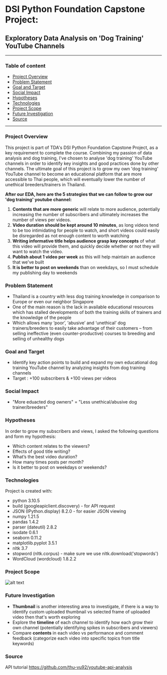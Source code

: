 # DSI Python Foundation Capstone Project:
## Exploratory Data Analysis on 'Dog Training' YouTube Channels
---
### Table of content
* [Project Overview](#project-overview)
* [Problem Statement](#problem-statement)
* [Goal and Target](#goal)
* [Social Impact](#social-impact)
* [Hypotheses](#hypotheses)
* [Technologies](#technologies)
* [Project Scope](#project-scope)
* [Future Investigation](#future-investigation)
* [Source](#source)
---
### Project Overview
This project is part of TDA's DSI Python Foundation Capstone Project, as a key requirement to complete the course. Combining my passion of data analysis and dog training, I've chosen to analyse 'dog training' YouTube channels in order to identify key insights and good practices done by other channels. The ultimate goal of this project is to grow my own 'dog training' YouTube channel to become an educational platform that are more accessible to Thai people, which will eventually lower the number of unethical breeders/trainers in Thailand.

__After our EDA, here are the 5 strategies that we can follow to grow our 'dog training' youtube channel:__
1. __Contents that are more generic__ will relate to more audience, potentially increasing the number of subscribers and ultimately increases the number of views per videos.
2. __Video duration should be kept around 10 minutes__, as long videos tend to be too intimidating for people to watch, and short videos could easily be disregarded as not enough content to worth watching
3. __Writing informative title helps audience grasp key concepts__ of what this video will provide them, and quickly decide whether or not they will want to watch the video.
4. __Publish about 1 video per week__ as this will help maintain an audience that we've built
5. __It is better to post on weekends__ than on weekdays, so I must schedule my publishing day to weekends


### Problem Statement
- Thailand is a country with less dog training knowledge in comparison to Europe or even our neighbor Singapore
- One of the main reason is the lack in available educational resources which has stalled developments of both the training skills of trainers and the knowledge of the people
- Which allows many ‘poor’, ‘abusive’ and ‘unethical’ dog trainers/breeders to easily take advantage of their customers – from selling ineffective (even counter-productive) courses to breeding and selling of unhealthy dogs

### Goal and Target
- Identify key action points to build and expand my own educational dog training YouTube channel by analyzing insights from dog training channels
- Target : +100 subscribers & +100 views per videos

### Social Impact
- "More eduacted dog owners" = "Less unethical/abusive dog trainer/breeders"

### Hypotheses
In order to grow my subscribers and views, I asked the following questions and form my hypothesis:
- Which content relates to the viewers?  		
- Effects of good title writing? 			
- What’s the best video duration?			
- How many times posts per month?		
- Is it better to post on weekdays or weekends?

### Technologies
Project is created with:
- python 3.10.5
- build (googleapiclient.discovery) - for API request
- JSON (IPython.display) 8.2.0 - for easier JSON viewing
- numpy 1.21.5
- pandas 1.4.2
- parser (dateutil) 2.8.2
- isodate 0.6.1
- seaborn 0.11.2
- matplotlib.pyplot 3.5.1
- nltk 3.7
- stopword (nltk.corpus) - make sure we use nltk.download('stopwords')
- WordCloud (wordcloud) 1.8.2.2

### Project Scope
![alt text](https://github.com/krisgch/youtube_api_eda/blob/993a66bde6d98b358784be6b5598955c4dd4a31a/project_pipeline.png)

### Future Investigation
- __Thumbnail__ is another interesting area to investigate, if there is a way to identify custom uploaded thumbnail vs selected frame of uploaded video then that's worth exploring
- Explore the __timeline__ of each channel to identify how each grow their own channel (potentially identifying spikes in subscribers and viewers)
- Compare __contents__ in each video vs performance and comment feedback (categorize each video into specific topics from title keywords)

### Source
API tutorial https://github.com/thu-vu92/youtube-api-analysis
